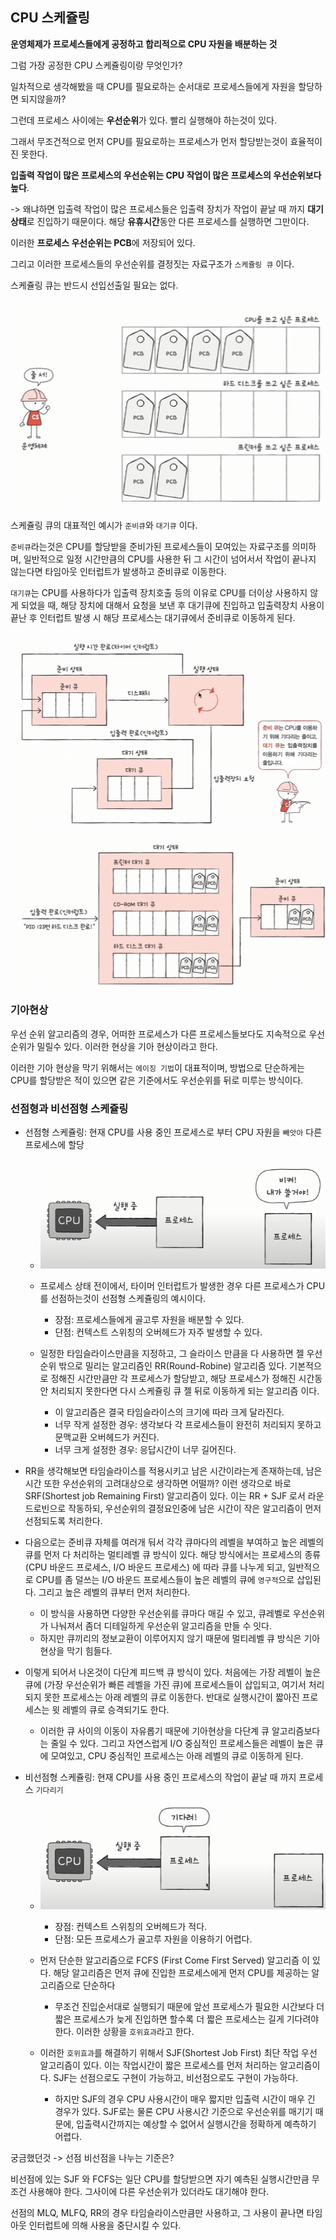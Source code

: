 ## CPU 스케쥴링

**운영체제가 프로세스들에게 공정하고 합리적으로 CPU 자원을 배분하는 것**

그럼 가장 공정한 CPU 스케쥴링이랑 무엇인가?

일차적으로 생각해봤을 때 CPU를 필요로하는 순서대로 프로세스들에게 자원을 할당하면 되지않을까?

그런데 프로세스 사이에는 **우선순위**가 있다. 빨리 실행해야 하는것이 있다. 

그래서 무조건적으로 먼저 CPU를 필요로하는 프로세스가 먼저 할당받는것이 효율적이진 못한다.

**입출력 작업이 많은 프로세스의 우선순위는 CPU 작업이 많은 프로세스의 우선순위보다 높다**.

-> 왜냐하면 입출력 작업이 많은 프로세스들은 입출력 장치가 작업이 끝날 때 까지 **대기상태**로 진입하기 때문이다. 해당 **유휴시간**동안 다른 프로세스를 실행하면 그만이다.

이러한 **프로세스 우선순위는 PCB**에 저장되어 있다.

그리고 이러한 프로세스들의 우선순위를 결정짓는 자료구조가 `스케쥴링 큐` 이다.

스케쥴링 큐는 반드시 선입선출일 필요는 없다.

![alt text](image-9.png)

스케쥴링 큐의 대표적인 예시가 `준비큐`와 `대기큐` 이다.

`준비큐`라는것은 CPU를 할당받을 준비가된 프로세스들이 모여있는 자료구조를 의미하며, 일반적으로 일정 시간만큼의 CPU를 사용한 뒤 그 시간이 넘어서서 작업이 끝나지 않는다면 타임아웃 인터럽트가 발생하고 준비큐로 이동한다.

`대기큐`는 CPU를 사용하다가 입출력 장치호출 등의 이유로 CPU를 더이상 사용하지 않게 되었을 때, 해당 장치에 대해서 요청을 보낸 후 대기큐에 진입하고
입출력장치 사용이 끝난 후 인터럽트 발생 시 해당 프로세스는 대기큐에서 준비큐로 이동하게 된다.


![alt text](image-10.png)

![alt text](image-11.png)

### 기아현상

우선 순위 알고리즘의 경우, 어떠한 프로세스가 다른 프로세스들보다도 지속적으로 우선순위가 밀릴수 있다. 이러한 현상을 기아 현상이라고 한다.

이러한 기아 현상을 막기 위해서는 `에이징 기법`이 대표적이며, 방법으로 단순하게는 CPU를 할당받은 적이 있으면 같은 기준에서도 우선순위를 뒤로 미루는 방식이다.

### 선점형과 비선점형 스케쥴링 

- 선점형 스케쥴링: 현재 CPU를 사용 중인 프로세스로 부터 CPU 자원을 `빼앗아` 다른 프로세스에 할당

    - ![alt text](image-12.png)

    - 프로세스 상태 전이에서, 타이머 인터럽트가 발생한 경우 다른 프로세스가 CPU를 선점하는것이 선점형 스케쥴링의 예시이다.

        - 장점: 프로세스들에게 골고루 자원을 배분할 수 있다.
        - 단점: 컨텍스트 스위칭의 오버헤드가 자주 발생할 수 있다.

    - 일정한 타임슬라이스만큼을 지정하고, 그 슬라이스 만큼을 다 사용하면 젤 우선순위 밖으로 밀리는 알고리즘인 RR(Round-Robine) 알고리즘 있다. 기본적으로 정해진 시간만큼만 각 프로세스가 할당받고, 해당 프로세스가 정해진 시간동안 처리되지 못한다면 다시 스케쥴링 큐 젤 뒤로 이동하게 되는 알고리즘 이다.
        - 이 알고리즘은 결국 타임슬라이스의 크기에 따라 크게 달라진다.
        - 너무 작게 설정한 경우: 생각보다 각 프로세스들이 완전히 처리되지 못하고 문맥교환 오버헤드가 커진다.
        - 너무 크게 설정한 경우: 응답시간이 너무 길어진다.

- RR을 생각해보면 타임슬라이스를 적용시키고 남은 시간이라는게 존재하는데,
    남은 시간 또한 우선순위의 고려대상으로 생각하면 어떨까?
    이런 생각으로 바로 SRF(Shortest job Remaining First) 알고리즘이 있다.
    이는 RR + SJF 로서 라운드로빈으로 작동하되, 우선순위의 결정요인중에 남은 시간이 작은 알고리즘이 먼저 선점되도록 처리한다.

- 다음으로는 준비큐 자체를 여러개 둬서 각각 큐마다의 레벨을 부여하고 높은 레벨의 큐를 먼저 다 처리하는 멀티레벨 큐 방식이 있다.
    해당 방식에서는 프로세스의 종류(CPU 바운드 프로세스, I/O 바운드 프로세스) 에 따라 큐를 나누게 되고, 일반적으로 CPU를 좀 덜쓰는 I/O 바운드 프로세스들이 높은 레벨의 큐에     `영구적`으로 삽입된다. 그리고 높은 레벨의 큐부터 먼저 처리한다.

    - 이 방식을 사용하면 다양한 우선순위를 큐마다 매길 수 있고, 큐레벨로 우선순위가 나눠져서 좀더 디테일하게 우선순위 알고리즘을 만들 수 잇다.
    - 하지만 큐끼리의 정보교환이 이루어지지 않기 때문에 멀티레벨 큐 방식은 기아현상을 막기 힘들다.

- 이렇게 되어서 나온것이 다단계 피드백 큐 방식이 있다.
    처음에는 가장 레벨이 높은 큐에 (가장 우선순위가 빠른 레벨을 가진 큐)에 프로세스들이 삽입되고, 여기서 처리되지 못한 프로세스는 아래 레벨의 큐로 이동한다. 반대로 실행시간이 짧아진 프로세스는 윗 레벨의 큐로 승격되기도 한다.

    - 이러한 큐 사이의 이동이 자유롭기 때문에 기아현상을 다단계 큐 알고리즘보다는 줄일 수 있다.
    그리고 자연스럽게 I/O 중심적인 프로세스들은 레벨이 높은 큐에 모여있고, CPU 중심적인 프로세스는 아래 레벨의 큐로 이동하게 된다.

- 비선점형 스케쥴링: 현재 CPU를 사용 중인 프로세스의 작업이 끝날 때 까지 프로세스 `기다리기`

    - ![alt text](image-13.png)

        - 장점: 컨텍스트 스위칭의 오버헤드가 적다.
        - 단점: 모든 프로세스가 골고루 자원을 이용하기 어렵다.

    - 먼저 단순한 알고리즘으로 FCFS (First Come First Served) 알고리즘 이 있다.
        해당 알고리즘은 먼저 큐에 진입한 프로세스에게 먼저 CPU를 제공하는 알고리즘으로 단순하다

        - 무조건 진입순서대로 실행되기 때문에 앞선 프로세스가 필요한 시간보다 더 짧은 프로세스가 늦게 진입하면 할수록 더 짧은 프로세스는 길게 기다려야 한다.
        이러한 상황을 `호위효과`라고 한다.

    - 이러한 `호위효과`를 해결하기 위해서 SJF(Shortest Job First) 최단 작업 우선 알고리즘이 있다.
        이는 작업시간이 짧은 프로세스를 먼저 처리하는 알고리즘이다.
        SJF는 선점으로도 구현이 가능하고, 비선점으로도 구현이 가능하다.
    
        - 하지만 SJF의 경우 CPU 사용시간이 매우 짧지만 입출력 시간이 매우 긴 경우가 있다.
        SJF로는 물론 CPU 사용시간 기준으로 우선순위를 매기기 때문에, 입출력시간까지는 예상할 수 없어서 실행시간을 정확하게 예측하기 어렵다.

궁금했던것 -> 선점 비선점을 나누는 기준은?

비선점에 있는 SJF 와 FCFS는 일단 CPU를 할당받으면 자기 예측된 실행시간만큼 무조건 사용해야 한다. 그사이에 다른 우선순위가 있더라도 대기해야 한다.

선점의 MLQ, MLFQ, RR의 경우 타임슬라이스만큼만 사용하고, 그 사용이 끝나면 타임아웃 인터럽트에 의해 사용을 중단시킬 수 있다.





